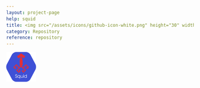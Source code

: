 ```yaml
---
layout: project-page
help: squid
title: <img src="/assets/icons/github-icon-white.png" height="30" width="30"> Squid Repository
category: Repository
reference: repository
---
```



<a href="https://github.com/CIRDLES/Squid" target="_blank">
<img src="https://raw.githubusercontent.com/CIRDLES/DRAKE/master/logos/Squid/SquidLogo.png" alt="link to Squid repository" height="80" width="80">
</a>
